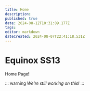 ```yaml
---
title: Home
description: 
published: true
date: 2024-08-12T10:31:09.177Z
tags: 
editor: markdown
dateCreated: 2024-08-07T22:41:18.531Z
---
```


# Equinox SS13

Home Page!

::: warning
*We're still working on this!*
:::